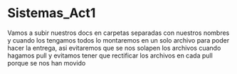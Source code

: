 # Sistemas_Act1

Vamos a subir nuestros docs en carpetas separadas con nuestros nombres y cuando los tengamos todos lo montaremos en un solo archivo para poder hacer la entrega, asi evitaremos que se nos solapen los archivos cuando hagamos pull y evitamos tener que rectificar los archivos en cada pull porque se nos han movido 
